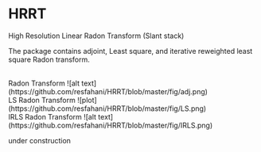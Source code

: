 # HRRT
High Resolution Linear Radon Transform (Slant stack)
<br />

The package contains adjoint, Least square, and iterative reweighted least square Radon transform. 

<br />
Radon Transform
![alt text](https://github.com/resfahani/HRRT/blob/master/fig/adj.png)

<br />
LS Radon Transform
![plot](https://github.com/resfahani/HRRT/blob/master/fig/LS.png)

<br />
IRLS Radon Transform
![alt text](https://github.com/resfahani/HRRT/blob/master/fig/IRLS.png)


under construction <br />
